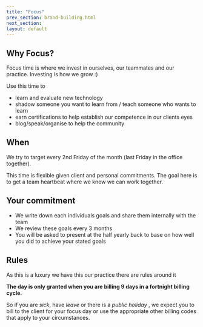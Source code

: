 ```yaml
---
title: "Focus"
prev_section: brand-building.html
next_section: 
layout: default
---
```


Why Focus?
-----------------------------------

Focus time is where we invest in ourselves, our teammates and our practice. Investing is how we grow :)

Use this time to 

-   learn and evaluate new technology
-   shadow someone you want to learn from / teach someone who wants to learn
-   earn certifications to help establish our competence in our clients eyes
-   blog/speak/organise to help the community

## When

We try to target every 2nd Friday of the month (last Friday in the office together).  

This time is flexible given client and personal commitments.  The goal here is to get a team heartbeat where we know we can work together.
## Your commitment

- We write down each individuals goals and share them internally with the team 
- We review these goals every 3 months
- You will be asked to present at the half yearly back to base on how well you did to achieve your stated goals


## Rules

As this is a luxury we have this our practice there are rules around it  

**The day is only granted when you are billing 9 days in a fortnight billing cycle.**

So if you are _sick_, have _leave_ or there is a _public holiday_ , we expect you to bill to the client for your focus day or use the appropriate other billing codes that apply to your circumstances.